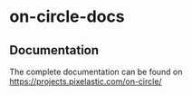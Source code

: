 <!--
  This page was automatically generated by aberlaas readme.
  DO NOT EDIT IT MANUALLY.
-->

# on-circle-docs



## Documentation

The complete documentation can be found on https://projects.pixelastic.com/on-circle/